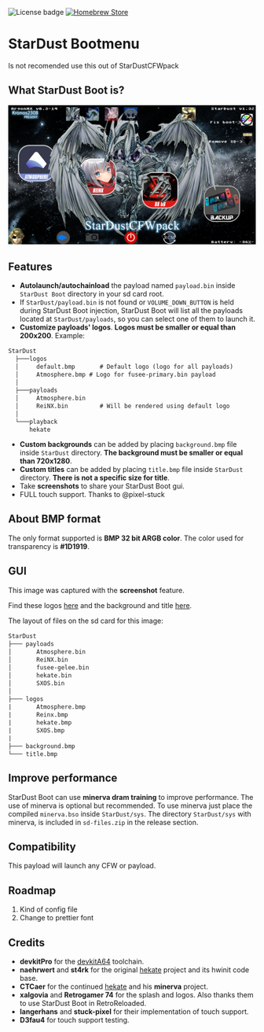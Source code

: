 ![License badge](https://img.shields.io/badge/license-GPLv3-blue.svg)
[![Homebrew Store](https://img.shields.io/badge/Homebrew%20Switch-store-%23ff4554.svg)](https://www.switchbru.com/appstore/#/app/argon-nx)

# StarDust Bootmenu

Is not recomended use this out of StarDustCFWpack

## What StarDust Boot is?
![picture](https://raw.githubusercontent.com/Kronos2308/argon-nx/master/sd-card-example/old-stuf/screenshot.png)


## Features

- **Autolaunch/autochainload** the payload named `payload.bin` inside `StarDust Boot` directory in your sd card root.
- If `StarDust/payload.bin` is not found or `VOLUME_DOWN_BUTTON` is held during StarDust Boot injection, StarDust Boot will list all the payloads located at `StarDust/payloads`, so you can select one of them to launch it.
- **Customize payloads' logos**. **Logos must be smaller or equal than 200x200**. Example:
```
StarDust
  ├───logos
  │     default.bmp       # Default logo (logo for all payloads)
  │     Atmosphere.bmp # Logo for fusee-primary.bin payload
  │
  ├───payloads
  │     Atmosphere.bin
  │     ReiNX.bin         # Will be rendered using default logo
  │     
  └───playback
      hekate
```

- **Custom backgrounds** can be added by placing `background.bmp` file inside `StarDust` directory. **The background must be smaller or equal than 720x1280**.
- **Custom titles** can be added by placing `title.bmp` file inside `StarDust` directory. **There is not a specific size for title**.
- Take **screenshots** to share your StarDust Boot gui.
- FULL touch support. Thanks to @pixel-stuck


## About BMP format

The only format supported is **BMP 32 bit ARGB color**.
The color used for transparency is **#1D1919**.

## GUI

This image was captured with the **screenshot** feature.

Find these logos [here](img/example-logos) and the background and title [here](sd-card-example/).

The layout of files on the sd card for this image:
```
StarDust
├─── payloads
│       Atmosphere.bin
│       ReiNX.bin
│       fusee-gelee.bin
│       hekate.bin
│       SXOS.bin
│
├─── logos
|       Atmosphere.bmp
|       Reinx.bmp
|       hekate.bmp
|       SXOS.bmp
|
├─── background.bmp
└─── title.bmp
```

## Improve performance

StarDust Boot can use **minerva dram training** to improve performance.
The use of minerva is optional but recommended. To use minerva just place the compiled `minerva.bso` inside `StarDust/sys`. The directory `StarDust/sys` with minerva, is included in `sd-files.zip` in the release section.

## Compatibility

This payload will launch any CFW or payload. 

## Roadmap

1. Kind of config file
2. Change to prettier font



## Credits

* __devkitPro__ for the [devkitA64](https://devkitpro.org/) toolchain.
* __naehrwert__ and __st4rk__ for the original [hekate](https://github.com/nwert/hekate) project and its hwinit code base.
* __CTCaer__ for the continued [hekate](https://github.com/CTCaer/hekate) and his **minerva** project.
* __xalgovia__ and __Retrogamer 74__ for the splash and logos. Also thanks them to use StarDust Boot in RetroReloaded.
* __langerhans__ and  __stuck-pixel__ for their implementation of touch support.
* __D3fau4__ for touch support testing.
